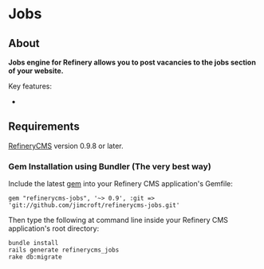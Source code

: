 # Jobs

## About

__Jobs engine for Refinery allows you to post vacancies to the jobs section of your website.__

Key features:

*

## Requirements

[RefineryCMS](http://refinerycms.com) version 0.9.8 or later.

### Gem Installation using Bundler (The very best way)

Include the latest [gem](http://rubygems.org/gems/refinerycms-news) into your Refinery CMS application's Gemfile:

    gem "refinerycms-jobs", '~> 0.9', :git => 'git://github.com/jimcroft/refinerycms-jobs.git'

Then type the following at command line inside your Refinery CMS application's root directory:

    bundle install
    rails generate refinerycms_jobs
    rake db:migrate
